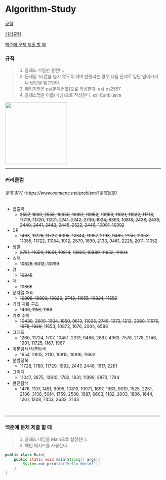 # Algorithm-Study

[규칙](#규칙)

[커리큘럼](#커리큘럼)

[백준에 문제 제출 할 때](#백준에-문제-제출-할-때)

### 규칙
> 1. 클래스 파일만 올린다.
> 2. 문제당 1시간을 넘지 않도록 하며 안풀리는 경우 다음 문제로 일단 넘어가거나 답안을 참고한다.
> 3. 패키지명은 ps{문제번호}으로 작성한다. ex) ps2557
> 4. 클래스명은 이름(닉넴)으로 작성한다. ex) Eunbi.java

<img src="https://user-images.githubusercontent.com/78071935/167543165-c380d3a4-3a8e-4fc0-bf2a-f9a07043f9e9.png" height="200"/>

<br>

-----------


### 커리큘럼
###### 문제 찾기 : https://www.acmicpc.net/problem/{문제번호}
- 입출력 
  - ~~2557, 1000, 2558, 10950, 10951, 10952,~~ ~~10953, 11021, 11022, 11718, 11719, 11720,~~ ~~11721, 2741, 2742, 2739, 1924, 8393,~~ ~~10818, 2438, 2439, 2440, 2441, 2442,~~ ~~2445, 2522, 2446, 10991, 10992~~
- DP 
  - ~~1463~~, ~~11726, 11727, 9095, 10844, 11057, 2193,~~ ~~9465, 2156, 11053, 11055, 11722, 11054,~~ ~~1912, 2579, 1699, 2133,~~ ~~9461, 2225, 2011, 11052~~
- 정렬 
  - ~~2751, 11650, 11651, 10814,~~ ~~10825, 10989, 11652, 11004~~
- 스택 
  - ~~10828, 9012, 10799~~
- 큐 
  - ~~10845~~
- 덱 
  - ~~10866~~
- 문자열 처리 
  - ~~10808, 10809, 10820,~~ ~~2743, 11655, 10824, 11656~~
- 기타 자료 구조 
  - ~~1406, 1158, 1168~~
- 기초 수학 
  - ~~10430,~~ ~~2609, 1934, 1850, 9613,~~ ~~11005, 2745, 1373, 1212,~~ ~~2089, 11576, 1978, 1929,~~ 11653, 10872, 1676, 2004, 6588  
- 그래프
  - 1260, 11724, 1707, 10451, 2331, 9466, 2667, 4963, 7576, 2178, 2146, 1991, 11725, 1167, 1967
- 이분탐색/삼분탐색 
  - 1654, 2805, 2110, 10815, 10816, 11662
- 분할정복 
  - 11728, 1780, 11729, 1992, 2447, 2448, 1517, 2261
- 그리디 
  - 11047, 2875, 10610, 1783, 1931, 11399, 2873, 1744 
- 완전탐색
  - 1476, 1107, 1451, 9095, 10819, 10971, 1697, 1963, 9019, 1525, 2251, 2186, 3108, 5014, 1759, 2580, 1987, 6603, 1182, 2003, 1806, 1644, 1261, 1208, 7453, 2632, 2143

<br>

-------

### 백준에 문제 제출 할 때
> 1. 클래스 네임을 Main으로 설정한다.
> 2. 메인 메서드를 사용한다. 
```java
public class Main{
    public static void main(String[] args){
        System.out.println("Hello World!");
    }
}
```
